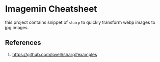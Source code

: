 # Imagemin Cheatsheet

this project contains snippet of `sharp` to quickly transform webp images to jpg images.

## References

1. https://github.com/lovell/sharp#examples
